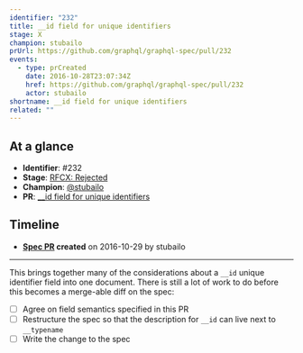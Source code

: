 ```yaml
---
identifier: "232"
title: __id field for unique identifiers
stage: X
champion: stubailo
prUrl: https://github.com/graphql/graphql-spec/pull/232
events:
  - type: prCreated
    date: 2016-10-28T23:07:34Z
    href: https://github.com/graphql/graphql-spec/pull/232
    actor: stubailo
shortname: __id field for unique identifiers
related: ""
---
```


## At a glance

- **Identifier**: #232
- **Stage**: [RFCX: Rejected](https://github.com/graphql/graphql-spec/blob/main/CONTRIBUTING.md#stage-x-rejected)
- **Champion**: [@stubailo](https://github.com/stubailo)
- **PR**: [__id field for unique identifiers](https://github.com/graphql/graphql-spec/pull/232)

<!-- BEGIN_CUSTOM_TEXT -->



<!-- END_CUSTOM_TEXT -->

## Timeline

- **[Spec PR](https://github.com/graphql/graphql-spec/pull/232) created** on 2016-10-29 by stubailo

<!-- VERBATIM -->

---

This brings together many of the considerations about a `__id` unique identifier field into one document. There is still a lot of work to do before this becomes a merge-able diff on the spec:
- [ ] Agree on field semantics specified in this PR
- [ ] Restructure the spec so that the description for `__id` can live next to `__typename`
- [ ] Write the change to the spec

